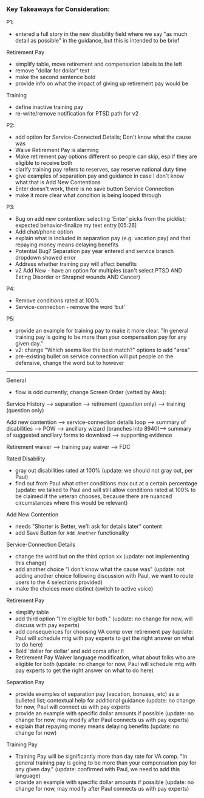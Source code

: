 ### Key Takeaways for Consideration:

P1:
- entered a full story in the new disability field where we say "as much detail as possible" in the guidance, but this is intended to be brief

Retirement Pay
- simplify table, move retirement and compensation labels to the left 
- remove "dollar for dollar" text
- make the second sentence bold
- provide info on what the impact of giving up retirement pay would be

Training
- define inactive training pay 
- re-write/remove notification for PTSD path for v2

P2:
- add option for Service-Connected Details; Don't know what the cause was
- Waive Retirement Pay is alarming
- Make retirement pay options different so people can skip, esp if they are eligible to receive both
- clarify training pay refers to reserves, say reserve national duty time
- give examples of separation pay and guidance in case I don't know what that is
Add New Contentions 
- Enter doesn't work, there is no save button
Service Connection
- make it more clear what condition is being looped through

P3:
- Bug on add new contention: selecting 'Enter' picks from the picklist; expected behavior-finalize my text entry [05:26]
- Add chat/phone option
- explain what is included in separation pay (e.g. vacation pay) and
that repaying money means delaying benefits
- Potential Bug? Separation pay year entered and service branch dropdown showed error
- Address whether training pay will affect benefits
- v2 Add New - have an option for multiples (can't select PTSD AND Eating Disorder or Shrapnel wounds AND Cancer)

P4:
- Remove conditions rated at 100%
- Service-connection - remove the word ‘but’

P5:
- provide an example for training pay to make it more clear. "In general training pay is going to be more than your compensation pay for any given day."
- v2: change "Which seems like the best match?" options to add "area"
- pre-existing bullet on service connection will put people on the defensive, change the word but to however

-----------------------------

General
- flow is odd currently; change Screen Order (vetted by Alex):

Service History —> separation —> retirement (question only) --> training (question only)

Add new contention --> service-connection details loop --> summary of disabilities --> POW --> ancillary wizard (branches into 8940)—> summary of suggested ancillary forms to download --> supporting evidence

Retirement waiver —> training pay waiver --> FDC

Rated Disability
- gray out disabilities rated at 100% (update: we should not gray out, per Paul)
- find out from Paul what other conditions max out at a certain percentage (update: we talked to Paul and will still allow conditions rated at 100% to be claimed if the veteran chooses, because there are nuanced circumstances where this would be relevant)

Add New Contention
- needs "Shorter is Better, we'll ask for details later" content
- add Save Button for `Add Another` functionality

Service-Connection Details
- change the word but on the third option xx (update: not implementing this change)
- add another choice "I don't know what the cause was" (update: not adding another choice following discussion with Paul, we want to route users to the 4 selections provided)
- make the choices more distinct (switch to active voice)

Retirement Pay
- simplify table
- add third option "I'm eligible for both." (update: no change for now, will discuss with pay experts)
- add consequences for choosing VA comp over retirement pay  (update: Paul will schedule mtg with pay experts to get the right answer on what to do here)
- Bold 'dollar for dollar' and add coma after it
- Retirement Pay Waiver language modification, what about folks who are eligible for both (update: no change for now, Paul will schedule mtg with pay experts to get the right answer on what to do here)

Separation Pay
- provide examples of separation pay (vacation, bonuses, etc) as a bulleted list; contextual help for additional guidance (update: no change for now, Paul will connect us with pay experts
- provide an example with specific dollar amounts if possible (update: no change for now, may modify after Paul connects us with pay experts)
- explain that repaying money means delaying benefits (update: no change for now)

Training Pay
- Training Pay will be significantly more than day rate for VA comp. "In general training pay is going to be more than your compensation pay for any given day." (update: confirmed with Paul, we need to add this language)
- provide an example with specific dollar amounts if possible (update: no change for now, may modify after Paul connects us with pay experts)




